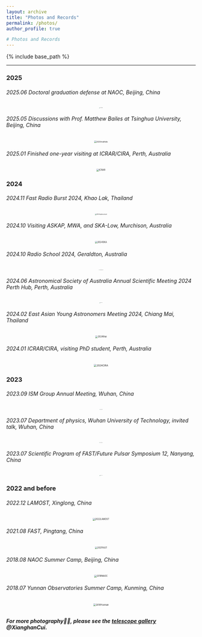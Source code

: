 ```yaml
---
layout: archive
title: "Photos and Records"
permalink: /photos/
author_profile: true

# Photos and Records
---
```






{% include base_path %}

----

### 2025

###### 2025.06 Doctoral graduation defense at NAOC, Beijing, China

<div style="text-align: center;">
    <img src="https://xianghancui.github.io/images/photos/2025phddef.jpg" alt="2025phddef" style="zoom: 10%;" />
</div>



###### 2025.05 Discussions with Prof. Matthew Bailes at Tsinghua University, Beijing, China

<div style="text-align: center;">
    <img src="https://xianghancui.github.io/images/photos/2025mathdis.png" alt="2025mathdis" style="zoom: 35%;" />
</div>




###### 2025.01 Finished one-year visiting at ICRAR/CIRA, Perth, Australia

<div style="text-align: center;">
    <img src="https://xianghancui.github.io/images/photos/ICRAR.png" alt="ICRAR" style="zoom: 40%;" />
</div>



### 2024

###### 2024.11 Fast Radio Burst 2024, Khao Lak, Thailand

<div style="text-align: center;">
    <img src="https://xianghancui.github.io/images/photos/FRB2024.jpg" alt="2024radioschool" style="zoom: 25%;" />
</div>




###### 2024.10 Visiting ASKAP, MWA, and SKA-Low, Murchison, Australia

<div style="text-align: center;">
    <img src="https://xianghancui.github.io/images/photos/2024SKA.png" alt="2024SKA" style="zoom: 40%;" />
</div>




###### 2024.10 Radio School 2024, Geraldton, Australia

<div style="text-align: center;">
    <img src="https://xianghancui.github.io/images/photos/2024radioschool.jpg" alt="2024radioschool" style="zoom: 10%;" />
</div>



###### 2024.06 Astronomical Society of Australia Annual Scientific Meeting 2024 Perth Hub, Perth, Australia

<div style="text-align: center;">
    <img src="https://xianghancui.github.io/images/photos/2024ASA.jpg" alt="2024ASA" style="zoom: 10%;" />
</div>



###### 2024.02 East Asian Young Astronomers Meeting 2024, Chiang Mai, Thailand

<div style="text-align: center;">
    <img src="https://xianghancui.github.io/images/photos/2024thai.png" alt="2024thai" style="zoom: 40%;" />
</div>




###### 2024.01 ICRAR/CIRA, visiting PhD student, Perth, Australia

<div style="text-align: center;">
    <img src="https://xianghancui.github.io/images/photos/2024CIRA.png" alt="2024CIRA" style="zoom: 45%;" />
</div>


### 2023

###### 2023.09 ISM Group Annual Meeting, Wuhan, China

<div style="text-align: center;">
    <img src="https://xianghancui.github.io/images/photos/2023ISM.JPG" alt="2023ISM" style="zoom: 10%;" />
</div>



###### 2023.07 Department of physics, Wuhan University of Technology, invited talk, Wuhan, China

<div style="text-align: center;">
    <img src="https://xianghancui.github.io/images/photos/2023WHUT.jpg" alt="2023WHUT" style="zoom: 10%;" />
</div>



###### 2023.07 Scientific Program of FAST/Future Pulsar Symposium 12, Nanyang, China

<div style="text-align: center;">
    <img src="https://xianghancui.github.io/images/photos/2023FPS.jpg" alt="2023FPS" style="zoom: 10%;" />
</div>


### 2022 and before

###### 2022.12 LAMOST, Xinglong, China

<div style="text-align: center;">
    <img src="https://xianghancui.github.io/images/photos/2022LAMOST.png" alt="2022LAMOST" style="zoom: 40%;" />
</div>



###### 2021.08 FAST, Pingtang, China

<div style="text-align: center;">
    <img src="https://xianghancui.github.io/images/photos/2021FAST.png" alt="2021FAST" style="zoom: 40%;" />
</div>



###### 2018.08 NAOC Summer Camp, Beijing, China

<div style="text-align: center;">
    <img src="https://xianghancui.github.io/images/photos/2018NAOC.png" alt="2018NAOC" style="zoom: 40%;" />
</div>



###### 2018.07 Yunnan Observatories Summer Camp, Kunming, China

<div style="text-align: center;">
    <img src="https://xianghancui.github.io/images/photos/2018yunnan.png" alt="2018Yunnan" style="zoom: 42%;" />
</div>




<br>

***For more photography🔭📡, please see the [telescope gallery](https://xianghancui.github.io/gallery) @XianghanCui.***

